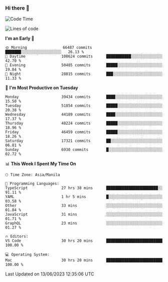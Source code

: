 ### Hi there 👋

<!--START_SECTION:waka-->
![Code Time](http://img.shields.io/badge/Code%20Time-4%2C066%20hrs%2019%20mins-blue)

![Lines of code](https://img.shields.io/badge/From%20Hello%20World%20I%27ve%20Written-102.1%20million%20lines%20of%20code-blue)

**I'm an Early 🐤** 

```text
🌞 Morning                66487 commits       ███████░░░░░░░░░░░░░░░░░░   26.13 % 
🌆 Daytime                108624 commits      ███████████░░░░░░░░░░░░░░   42.70 % 
🌃 Evening                50485 commits       █████░░░░░░░░░░░░░░░░░░░░   19.84 % 
🌙 Night                  28815 commits       ███░░░░░░░░░░░░░░░░░░░░░░   11.33 % 
```
📅 **I'm Most Productive on Tuesday** 

```text
Monday                   39434 commits       ████░░░░░░░░░░░░░░░░░░░░░   15.50 % 
Tuesday                  51854 commits       █████░░░░░░░░░░░░░░░░░░░░   20.38 % 
Wednesday                44189 commits       ████░░░░░░░░░░░░░░░░░░░░░   17.37 % 
Thursday                 48224 commits       █████░░░░░░░░░░░░░░░░░░░░   18.96 % 
Friday                   46459 commits       █████░░░░░░░░░░░░░░░░░░░░   18.26 % 
Saturday                 17321 commits       ██░░░░░░░░░░░░░░░░░░░░░░░   06.81 % 
Sunday                   6930 commits        █░░░░░░░░░░░░░░░░░░░░░░░░   02.72 % 
```


📊 **This Week I Spent My Time On** 

```text
🕑︎ Time Zone: Asia/Manila

💬 Programming Languages: 
TypeScript               27 hrs 38 mins      ███████████████████████░░   91.11 % 
YAML                     1 hr 5 mins         █░░░░░░░░░░░░░░░░░░░░░░░░   03.58 % 
Other                    33 mins             ░░░░░░░░░░░░░░░░░░░░░░░░░   01.84 % 
JavaScript               31 mins             ░░░░░░░░░░░░░░░░░░░░░░░░░   01.71 % 
GraphQL                  23 mins             ░░░░░░░░░░░░░░░░░░░░░░░░░   01.27 % 

🔥 Editors: 
VS Code                  30 hrs 20 mins      █████████████████████████   100.00 % 

💻 Operating System: 
Mac                      30 hrs 20 mins      █████████████████████████   100.00 % 
```


 Last Updated on 13/06/2023 12:35:06 UTC
<!--END_SECTION:waka-->


<!--
**rad182/rad182** is a ✨ _special_ ✨ repository because its `README.md` (this file) appears on your GitHub profile.

Here are some ideas to get you started:

- 🔭 I’m currently working on ...
- 🌱 I’m currently learning ...
- 👯 I’m looking to collaborate on ...
- 🤔 I’m looking for help with ...
- 💬 Ask me about ...
- 📫 How to reach me: ...
- 😄 Pronouns: ...
- ⚡ Fun fact: ...
-->
